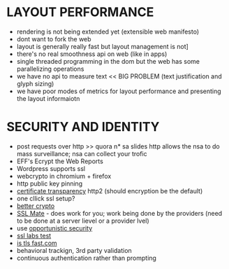 LAYOUT PERFORMANCE
==================
* rendering is not being extended yet (extensible web manifesto)
* dont want to fork the web
* layout is generally really fast but layout management is not]
* there's no real smoothness api on web (like in apps)
* single threaded programming in the dom but the web has some parallelizing operations
* we have no api to measure text << BIG PROBLEM (text justification and glyph sizing)
* we have poor modes of metrics for layout performance and presenting the layout informaiotn

SECURITY AND IDENTITY
=====================
* post requests over http >> quora
n* sa slides http allows the nsa to do mass surveillance; nsa can collect your trofic
* EFF's Ecrypt the Web Reports
* Wordpress supports ssl
* webcrypto in chromium + firefox
* http public key pinning
* [certificate transparency](http://www.certificate-transparency.org/)
http2 (should encryption be the default)
* one cllick ssl setup?
* [better crypto](https://bettercrypto.org/)
* [SSL Mate](https://sslmate.com/) - does work for you; work being done by the providers (need to be done at a server lievel or a provider lvel)
* use [opportunistic security](http://tools.ietf.org/html/draft-dukhovni-opportunistic-security-00)
* [ssl labs test](https://www.ssllabs.com/ssltest/)
* [is tls fast.com](https://istlsfastyet.com/)
* behavioral trackign, 3rd party validation
* continuous authentication rather than prompting